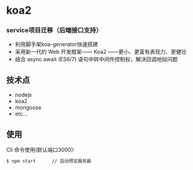 
# koa2


### service项目迁移（后端接口支持）

- 利用脚手架koa-generator快速搭建
- 采用新一代的 Web 开发框架—— Koa2 ——更小、更富有表现力、更健壮
- 结合 async await (ES6/7) 语句中转中间件控制权，解决回调地狱问题

## 技术点
- nodejs
- koa2
- mongoose
- etc...

## 使用

Cli 命令使用(默认端口3000):

```bash
$ npm start      // 启动预览服务器
```
